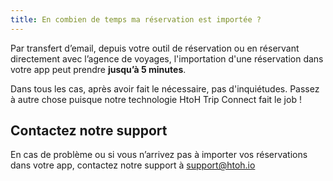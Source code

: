 ```yaml
---
title: En combien de temps ma réservation est importée ?
---
```


Par transfert d’email, depuis votre outil de réservation ou en réservant directement avec l’agence de voyages, l'importation d'une réservation dans votre app peut prendre **jusqu’à 5 minutes**.

Dans tous les cas, après avoir fait le nécessaire, pas d'inquiétudes. Passez à autre chose puisque notre technologie HtoH Trip Connect fait le job !

## Contactez notre support

En cas de problème ou si vous n’arrivez pas à importer vos réservations dans votre app, contactez notre support à [support@htoh.io](mailto:support@htoh.io)
